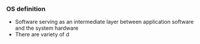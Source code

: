 ### OS definition
- Software serving as an intermediate layer between application software and the system hardware 
- There are variety of d